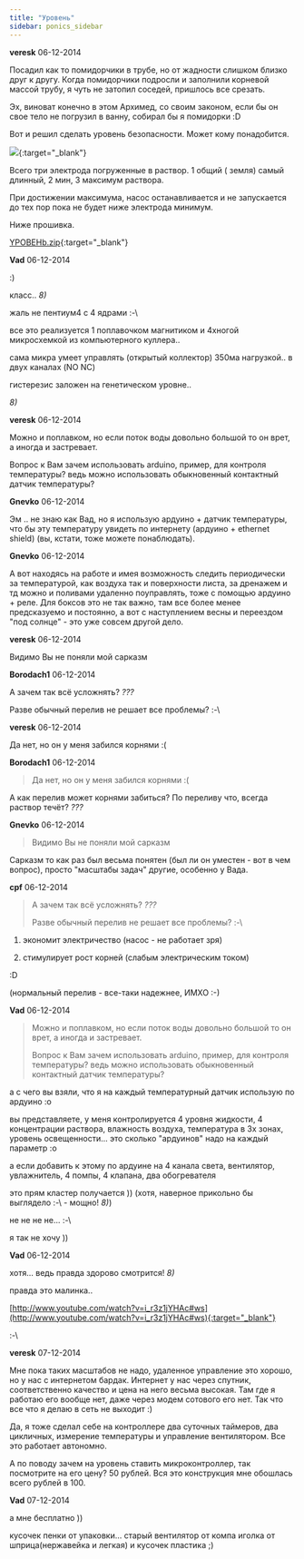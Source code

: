 ```yaml
---
title: "Уровень"
sidebar: ponics_sidebar
---
```


**veresk** 06-12-2014

Посадил как то помидорчики в трубе, но от жадности слишком близко друг к другу. Когда помидорчики подросли и заполнили корневой массой трубу, я чуть не затопил соседей, пришлось все срезать. 

Эх, виноват конечно в этом Архимед, со своим законом, если бы он свое тело не погрузил в ванну, собирал бы я помидорки :D

Вот и решил сделать уровень безопасности. Может кому понадобится.

[![](/imagehost2/thumbs/lml.jpg)](https://t.me/ponics_ru_files/13418){:target="_blank"}

Всего три электрода погруженные в раствор. 1 общий ( земля) самый длинный, 2 мин, 3 максимум раствора.

При достижении максимума, насос останавливается и не запускается до тех пор пока не будет ниже электрода минимум.

Ниже прошивка.

[YPOBEHb.zip](https://t.me/ponics_ru_files/13419){:target="_blank"}

**Vad** 06-12-2014

 :)

класс.. *8)*

жаль не пентиум4 с 4 ядрами :-\

все это реализуется 1 поплавочком магнитиком и 4хногой микросхемкой из компьютерного куллера..

сама микра умеет управлять (открытый коллектор) 350ма нагрузкой.. в двух каналах (NO NC)

гистерезис заложен на генетическом уровне..

*8)*


**veresk** 06-12-2014

Можно и поплавком, но если поток воды довольно большой то он врет, а иногда и застревает. 

Вопрос к Вам зачем использовать arduino, пример, для контроля температуры? ведь можно использовать обыкновенный контактный датчик температуры?


**Gnevko** 06-12-2014

Эм .. не знаю как Вад, но я использую ардуино + датчик температуры, что бы эту температуру увидеть по интернету (ардуино + ethernet shield) (вы, кстати, тоже можете понаблюдать).


**Gnevko** 06-12-2014

А вот находясь на работе и имея возможность следить периодически за температурой, как воздуха так и поверхности листа, за дренажем и тд можно и поливами удаленно поуправлять, тоже с помощью ардуино + реле. Для боксов это не так важно, там все более менее предсказуемо и постоянно, а вот с наступлением весны и переездом "под солнце" - это уже совсем другой дело.


**veresk** 06-12-2014

Видимо Вы не поняли мой сарказм


**Borodach1** 06-12-2014

А зачем так всё усложнять? *???*

Разве обычный перелив не решает все проблемы? :-\


**veresk** 06-12-2014

Да нет, но он у меня забился корнями :(


**Borodach1** 06-12-2014

> Да нет, но он у меня забился корнями :(

А как перелив может корнями забиться? По переливу что, всегда раствор течёт? *???*


**Gnevko** 06-12-2014

> Видимо Вы не поняли мой сарказм

Сарказм то как раз был весьма понятен (был ли он уместен - вот в чем вопрос), просто "масштабы задач" другие, особенно у Вада.


**cpf** 06-12-2014

> А зачем так всё усложнять? *???*
> 
> Разве обычный перелив не решает все проблемы? :-\

1. экономит электричество (насос - не работает зря)

2. стимулирует рост корней (слабым электрическим током) 

:D

(нормальный перелив - все-таки надежнее, ИМХО :-\)


**Vad** 06-12-2014

> Можно и поплавком, но если поток воды довольно большой то он врет, а иногда и застревает. 
> 
> Вопрос к Вам зачем использовать arduino, пример, для контроля температуры? ведь можно использовать обыкновенный контактный датчик температуры?

а с чего вы взяли, что я на каждый температурный датчик использую по ардуино :o

вы представляете, у меня контролируется 4 уровня жидкости, 4 концентрации раствора, влажность воздуха, температура в 3х зонах, уровень освещенности... это сколько "ардуинов" надо на каждый параметр :o

а если добавить к этому по ардуине на 4 канала света, вентилятор, увлажнитель, 4 помпы, 4 клапана, два обогревателя

это прям кластер получается )) (хотя, наверное прикольно бы выглядело :-\ - мощно! *8)*)

не не не не... :-\

я так не хочу ))


**Vad** 06-12-2014

хотя... ведь правда здорово смотрится! *8)*

правда это малинка..

[http://www.youtube.com/watch?v=i_r3z1jYHAc#ws](http://www.youtube.com/watch?v=i_r3z1jYHAc#ws){:target="_blank"}

:-\


**veresk** 07-12-2014

Мне пока таких масштабов не надо, удаленное управление это хорошо, но у нас с интернетом бардак. Интернет у нас через спутник, соответственно качество и цена на него весьма высокая. Там где я работаю его вообще нет, даже через модем сотового его нет. Так что все что я делаю в сеть не выходит :)

Да, я тоже сделал себе на контроллере два суточных таймеров, два цикличных, измерение температуры и управление вентилятором. Все это работает автономно.

А по поводу зачем на уровень ставить микроконтроллер, так посмотрите на его цену? 50 рублей. Вся это конструкция мне обошлась всего рублей в 100.


**Vad** 07-12-2014

а мне бесплатно ))

кусочек пенки от упаковки... старый вентилятор от компа иголка от шприца(нержавейка и легкая) и кусочек пластика ;)


